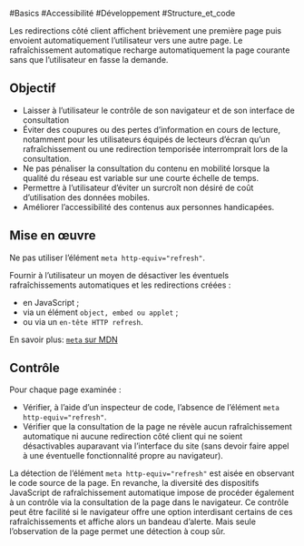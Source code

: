 
#Basics #Accessibilité #Développement #Structure_et_code

Les redirections côté client affichent brièvement une première page puis envoient automatiquement l’utilisateur vers une autre page. Le rafraîchissement automatique recharge automatiquement la page courante sans que l’utilisateur en fasse la demande.

Objectif
--------

*   Laisser à l’utilisateur le contrôle de son navigateur et de son interface de consultation
*   Éviter des coupures ou des pertes d’information en cours de lecture, notamment pour les utilisateurs équipés de lecteurs d’écran qu’un rafraîchissement ou une redirection temporisée interromprait lors de la consultation.
*   Ne pas pénaliser la consultation du contenu en mobilité lorsque la qualité du réseau est variable sur une courte échelle de temps.
*   Permettre à l’utilisateur d’éviter un surcroît non désiré de coût d’utilisation des données mobiles.
*   Améliorer l’accessibilité des contenus aux personnes handicapées.

Mise en œuvre
-------------

Ne pas utiliser l’élément `meta http-equiv="refresh"`.

Fournir à l’utilisateur un moyen de désactiver les éventuels rafraîchissements automatiques et les redirections créées :

*   en JavaScript ;
*   via un élément `object, embed ou applet` ;
*   ou via un `en-tête HTTP refresh`.

En savoir plus: [`meta` sur MDN](https://developer.mozilla.org/fr/docs/Web/HTML/Element/meta)

Contrôle
--------

Pour chaque page examinée :

*   Vérifier, à l’aide d’un inspecteur de code, l’absence de l’élément `meta http-equiv="refresh"`.
*   Vérifier que la consultation de la page ne révèle aucun rafraîchissement automatique ni aucune redirection côté client qui ne soient désactivables auparavant via l’interface du site (sans devoir faire appel à une éventuelle fonctionnalité propre au navigateur).

La détection de l’élément `meta http-equiv="refresh"` est aisée en observant le code source de la page. En revanche, la diversité des dispositifs JavaScript de rafraîchissement automatique impose de procéder également à un contrôle via la consultation de la page dans le navigateur. Ce contrôle peut être facilité si le navigateur offre une option interdisant certains de ces rafraîchissements et affiche alors un bandeau d’alerte. Mais seule l’observation de la page permet une détection à coup sûr.
